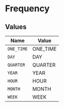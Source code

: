 # Frequency


## Values

| Name       | Value      |
| ---------- | ---------- |
| `ONE_TIME` | ONE_TIME   |
| `DAY`      | DAY        |
| `QUARTER`  | QUARTER    |
| `YEAR`     | YEAR       |
| `HOUR`     | HOUR       |
| `MONTH`    | MONTH      |
| `WEEK`     | WEEK       |